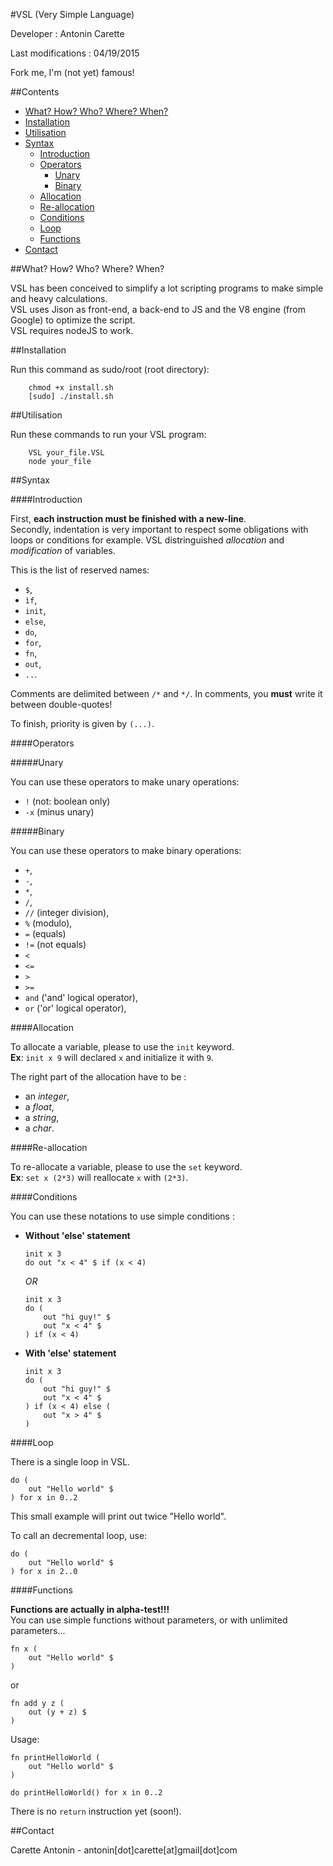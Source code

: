 #VSL (Very Simple Language)

Developer : Antonin Carette

Last modifications : 04/19/2015

Fork me, I'm (not yet) famous!

##Contents

*   [What? How? Who? Where? When?](#simple_intro)
*   [Installation](#installation)
*   [Utilisation](#utilisation)
*   [Syntax](#syntax)
    *   [Introduction](#introduction)
    *   [Operators](#operators)
        *   [Unary](#unary_ope)
        *   [Binary](#binary_ope)
    *   [Allocation](#allocation)
    *   [Re-allocation](#reallocation)
    *   [Conditions](#conditions)
    *   [Loop](#loop)
    *   [Functions](#functions)
*   [Contact](#contact)

##<a name="simple_intro"></a>What? How? Who? Where? When?

VSL has been conceived to simplify a lot scripting programs to make simple and heavy calculations.  
VSL uses Jison as front-end, a back-end to JS and the V8 engine (from Google) to optimize the script.  
VSL requires nodeJS to work.

##<a name="installation"></a>Installation

Run this command as sudo/root (root directory):
```
    chmod +x install.sh
    [sudo] ./install.sh
```

##<a name="utilisation"></a>Utilisation

Run these commands to run your VSL program:
```
    VSL your_file.VSL
    node your_file
```

##<a name="syntax"></a>Syntax

####<a name="introduction"></a>Introduction

First, **each instruction must be finished with a new-line**.  
Secondly, indentation is very important to respect some obligations with loops or conditions for example.
VSL distringuished *allocation* and *modification* of variables.

This is the list of reserved names:
*   ```$```,
*   ```ìf```,
*   ```init```,
*   ```else```,
*   ```do```,
*   ```for```,
*   ```fn```,
*   ```out```,
*   ```..```.

Comments are delimited between ```/*``` and ```*/```. In comments, you **must** write it between double-quotes!  

To finish, priority is given by ```(...)```.

####<a name="operators"></a>Operators

#####<a name="unary_ope"></a>Unary

You can use these operators to make unary operations:
*   ```!``` (not: boolean only)
*   ```-x``` (minus unary)

#####<a name="binary_ope"></a>Binary

You can use these operators to make binary operations:
*   ```+```,
*   ```-```,
*   ```*```,
*   ```/```,
*   ```//``` (integer division),
*   ```%``` (modulo),
*   ```=``` (equals)
*   ```!=``` (not equals)
*   ```<```
*   ```<=```
*   ```>```
*   ```>=```
*   ```and``` ('and' logical operator),
*   ```or``` ('or' logical operator),

####<a name="allocation"></a>Allocation

To allocate a variable, please to use the ```init``` keyword.  
**Ex**: ```init x 9``` will declared ```x``` and initialize it with ```9```.

The right part of the allocation have to be :
*   an *integer*,
*   a *float*,
*   a *string*,
*   a *char*.

####<a name="reallocation"></a>Re-allocation

To re-allocate a variable, please to use the ```set``` keyword.  
**Ex**: ```set x (2*3)``` will reallocate ```x``` with ```(2*3)```.

####<a name="conditions"></a>Conditions

You can use these notations to use simple conditions :

*   **Without 'else' statement**

    ```
    init x 3
    do out "x < 4" $ if (x < 4)
    ```

    *OR*

    ```
    init x 3
    do (
        out "hi guy!" $
        out "x < 4" $
    ) if (x < 4)
    ```

*   **With 'else' statement**

    ```
    init x 3
    do (
        out "hi guy!" $
        out "x < 4" $
    ) if (x < 4) else (
        out "x > 4" $
    )
    ```

####<a name="loops"></a>Loop

There is a single loop in VSL.

```
do (
    out "Hello world" $
) for x in 0..2
```

This small example will print out twice "Hello world".

To call an decremental loop, use:

```
do (
    out "Hello world" $
) for x in 2..0
```

####<a name="functions"></a>Functions

**Functions are actually in alpha-test!!!**  
You can use simple functions without parameters, or with unlimited parameters...

```
fn x (
    out "Hello world" $
)
```

or

```
fn add y z (
    out (y + z) $
)
```

Usage:  

```
fn printHelloWorld (
    out "Hello world" $
)

do printHelloWorld() for x in 0..2
```

There is no ```return``` instruction yet (soon!).

##<a name="contact"></a>Contact

Carette Antonin - antonin[dot]carette[at]gmail[dot]com
